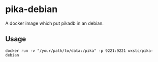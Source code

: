 # pika-debian

A docker image which put pikadb in an debian.

## Usage

```shell
docker run -v "/your/path/to/data:/pika" -p 9221:9221 wxstc/pika-debian
```
